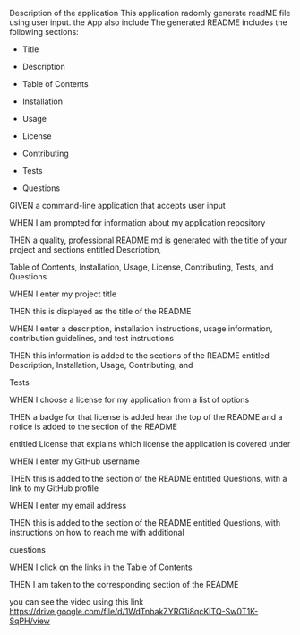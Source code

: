 Description of the application
This application radomly generate readME file using user input. the App also include
 The generated README includes the following sections: 

  * Title

  * Description

  * Table of Contents

  * Installation

  * Usage

  * License

  * Contributing

  * Tests


  * Questions
  
GIVEN a command-line application that accepts user input


WHEN I am prompted for information about my application repository


THEN a quality, professional README.md is generated with the title of your project and sections entitled Description, 

Table of Contents, Installation, Usage, License, Contributing, Tests, and Questions


WHEN I enter my project title


THEN this is displayed as the title of the README


WHEN I enter a description, installation instructions, usage information, contribution guidelines, and test instructions


THEN this information is added to the sections of the README entitled Description, Installation, Usage, Contributing, and 

Tests

WHEN I choose a license for my application from a list of options


THEN a badge for that license is added hear the top of the README and a notice is added to the section of the README 

entitled License that explains which license the application is covered under


WHEN I enter my GitHub username


THEN this is added to the section of the README entitled Questions, with a link to my GitHub profile


WHEN I enter my email address


THEN this is added to the section of the README entitled Questions, with instructions on how to reach me with additional 

questions


WHEN I click on the links in the Table of Contents


THEN I am taken to the corresponding section of the README



you can see the video using this link https://drive.google.com/file/d/1WdTnbakZYRG1i8qcKITQ-Sw0T1K-SqPH/view

